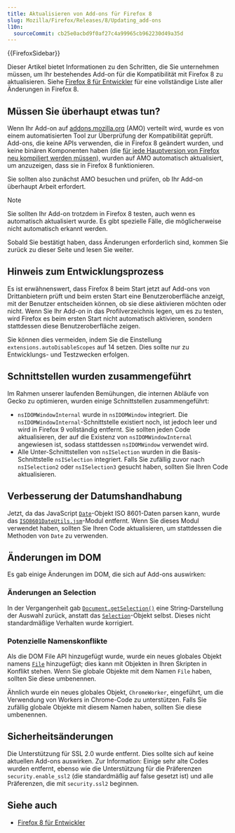 ```yaml
---
title: Aktualisieren von Add-ons für Firefox 8
slug: Mozilla/Firefox/Releases/8/Updating_add-ons
l10n:
  sourceCommit: cb25e0acbd9f0af27c4a99965cb962230d49a35d
---
```


{{FirefoxSidebar}}

Dieser Artikel bietet Informationen zu den Schritten, die Sie unternehmen müssen, um Ihr bestehendes Add-on für die Kompatibilität mit Firefox 8 zu aktualisieren. Siehe [Firefox 8 für Entwickler](/de/docs/Mozilla/Firefox/Releases/8) für eine vollständige Liste aller Änderungen in Firefox 8.

## Müssen Sie überhaupt etwas tun?

Wenn Ihr Add-on auf [addons.mozilla.org](https://addons.mozilla.org/de/firefox/) (AMO) verteilt wird, wurde es von einem automatisierten Tool zur Überprüfung der Kompatibilität geprüft. Add-ons, die keine APIs verwenden, die in Firefox 8 geändert wurden, und keine binären Komponenten haben (die [für jede Hauptversion von Firefox neu kompiliert werden müssen](/de/docs/Mozilla/Developer_guide/Interface_Compatibility#binary_interfaces)), wurden auf AMO automatisch aktualisiert, um anzuzeigen, dass sie in Firefox 8 funktionieren.

Sie sollten also zunächst AMO besuchen und prüfen, ob Ihr Add-on überhaupt Arbeit erfordert.

> [!NOTE]
> Sie sollten Ihr Add-on trotzdem in Firefox 8 testen, auch wenn es automatisch aktualisiert wurde. Es gibt spezielle Fälle, die möglicherweise nicht automatisch erkannt werden.

Sobald Sie bestätigt haben, dass Änderungen erforderlich sind, kommen Sie zurück zu dieser Seite und lesen Sie weiter.

## Hinweis zum Entwicklungsprozess

Es ist erwähnenswert, dass Firefox 8 beim Start jetzt auf Add-ons von Drittanbietern prüft und beim ersten Start eine Benutzeroberfläche anzeigt, mit der Benutzer entscheiden können, ob sie diese aktivieren möchten oder nicht. Wenn Sie Ihr Add-on in das Profilverzeichnis legen, um es zu testen, wird Firefox es beim ersten Start nicht automatisch aktivieren, sondern stattdessen diese Benutzeroberfläche zeigen.

Sie können dies vermeiden, indem Sie die Einstellung `extensions.autoDisableScopes` auf 14 setzen. Dies sollte nur zu Entwicklungs- und Testzwecken erfolgen.

## Schnittstellen wurden zusammengeführt

Im Rahmen unserer laufenden Bemühungen, die internen Abläufe von Gecko zu optimieren, wurden einige Schnittstellen zusammengeführt:

- `nsIDOMWindowInternal` wurde in `nsIDOMWindow` integriert. Die `nsIDOMWindowInternal`-Schnittstelle existiert noch, ist jedoch leer und wird in Firefox 9 vollständig entfernt. Sie sollten jeden Code aktualisieren, der auf die Existenz von `nsIDOMWindowInternal` angewiesen ist, sodass stattdessen `nsIDOMWindow` verwendet wird.
- Alle Unter-Schnittstellen von `nsISelection` wurden in die Basis-Schnittstelle `nsISelection` integriert. Falls Sie zufällig zuvor nach `nsISelection2` oder `nsISelection3` gesucht haben, sollten Sie Ihren Code aktualisieren.

## Verbesserung der Datumshandhabung

Jetzt, da das JavaScript [`Date`](/de/docs/Web/JavaScript/Reference/Global_Objects/Date)-Objekt ISO 8601-Daten parsen kann, wurde das [`ISO8601DateUtils.jsm`](/de/docs/JavaScript_code_modules/ISO8601DateUtils.jsm)-Modul entfernt. Wenn Sie dieses Modul verwendet haben, sollten Sie Ihren Code aktualisieren, um stattdessen die Methoden von `Date` zu verwenden.

## Änderungen im DOM

Es gab einige Änderungen im DOM, die sich auf Add-ons auswirken:

### Änderungen an Selection

In der Vergangenheit gab [`Document.getSelection()`](/de/docs/Web/API/Document/getSelection) eine String-Darstellung der Auswahl zurück, anstatt das [`Selection`](/de/docs/Web/API/Selection)-Objekt selbst. Dieses nicht standardmäßige Verhalten wurde korrigiert.

### Potenzielle Namenskonflikte

Als die DOM File API hinzugefügt wurde, wurde ein neues globales Objekt namens [`File`](/de/docs/Web/API/File) hinzugefügt; dies kann mit Objekten in Ihren Skripten in Konflikt stehen. Wenn Sie globale Objekte mit dem Namen `File` haben, sollten Sie diese umbenennen.

Ähnlich wurde ein neues globales Objekt, `ChromeWorker`, eingeführt, um die Verwendung von Workers in Chrome-Code zu unterstützen. Falls Sie zufällig globale Objekte mit diesem Namen haben, sollten Sie diese umbenennen.

## Sicherheitsänderungen

Die Unterstützung für SSL 2.0 wurde entfernt. Dies sollte sich auf keine aktuellen Add-ons auswirken. Zur Information: Einige sehr alte Codes wurden entfernt, ebenso wie die Unterstützung für die Präferenzen `security.enable_ssl2` (die standardmäßig auf false gesetzt ist) und alle Präferenzen, die mit `security.ssl2` beginnen.

## Siehe auch

- [Firefox 8 für Entwickler](/de/docs/Mozilla/Firefox/Releases/8)
